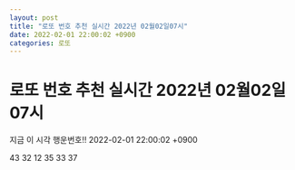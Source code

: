```yaml
---
layout: post
title: "로또 번호 추천 실시간 2022년 02월02일07시"
date: 2022-02-01 22:00:02 +0900
categories: 로또
---
```


# 로또 번호 추천 실시간 2022년 02월02일07시

지금 이 시각 행운번호!! 2022-02-01 22:00:02 +0900

 43  32  12  35  33  37 

